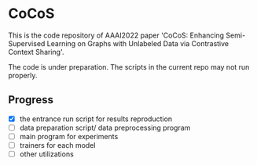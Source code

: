 # CoCoS

This is the code repository of AAAI2022 paper 'CoCoS: Enhancing Semi-Supervised Learning on Graphs with Unlabeled Data via Contrastive Context Sharing'.

The code is under preparation. The scripts in the current repo may not run properly.

## Progress
- [x] the entrance run script for results reproduction
- [ ] data preparation script/ data preprocessing program
- [ ] main program for experiments
- [ ] trainers for each model
- [ ] other utilizations
